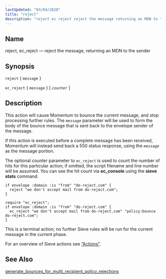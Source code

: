 ```yaml
---
lastUpdated: "03/04/2020"
title: "reject"
description: "reject ec reject reject the message returning an MDN to the sender reject message ec reject message counter This action will cause Momentum to bounce the current message and stop processing further rules The message parameter will be used to form the body of the bounce message that is sent..."
---
```


<a name="sieve.ref.reject"></a> 
## Name

reject, ec_reject — reject the message, returning an MDN to the sender

## Synopsis

`reject` { *`message`* }

`ec_reject` { *`message`* } [ *`counter`* ]

<a name="idp31130848"></a> 
## Description

This action will cause Momentum to bounce the current message, and stop processing further rules. The *`message`* parameter will be used to form the body of the bounce message that is sent back to the envelope sender of the message.

If this action is executed before a complete message has been received, Momentum will instead send back a 550 status response, using the *`message`* as the message portion.

The optional counter parameter to `ec_reject` is used to count the number of hits for this particular action; if omitted, the script filename and line number will be assumed. You can see the hit count via **ec_console** using the **sieve stats**       command.

<a name="example.reject"></a> 


```
if envelope :domain :is "from" "do-reject.com" {
  reject "we don't accept mail from do-reject.com";
}
```

<a name="example.rject.second"></a> 


```
require "ec_reject";
if envelope :domain :is "from" "do-reject.com" {
  ec_reject "we don't accept mail from do-reject.com" "policy:bounce do-reject.com";
}
```

This is a terminal action; no further Sieve rules will be run for the current message in the current phase.

For an overview of Sieve actions see [“Actions”](/momentum/3/3-reference/sieve-syntax-basic#sieve.syntax.basic.actions).

<a name="idp31143168"></a> 
## See Also

[generate_bounces_for_multi_recipient_policy_rejections](/momentum/3/3-reference/3-reference-conf-ref-generate-bounces-for-multi-recipient-policy-rejections)